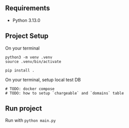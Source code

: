 ## Requirements

- Python 3.13.0

## Project Setup

On your terminal

```shell
python3 -m venv .venv
source .venv/bin/activate

pip install .
```

On your terminal, setup local test DB

```shell
# TODO: docker compose
# TODO: how to setup `chargeable` and `domains` table
```

## Run project

Run with `python main.py`
